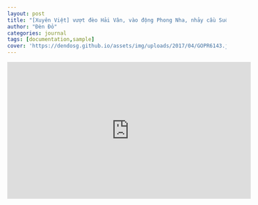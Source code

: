 ```yaml
---
layout: post
title: "[Xuyên Việt] vượt đèo Hải Vân, vào động Phong Nha, nhảy cầu Suối Mọoc"
author: "Đèn Đỏ"
categories: journal
tags: [documentation,sample]
cover: 'https://dendosg.github.io/assets/img/uploads/2017/04/GOPR6143.jpg'
---
```



<iframe width="560" height="315" src="https://www.youtube.com/embed/MLWTaQ5aYco" frameborder="0" gesture="media" allow="encrypted-media" allowfullscreen></iframe>
